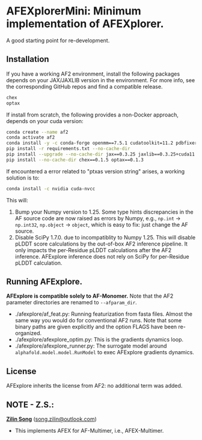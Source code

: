 # AFEXplorerMini: Minimum implementation of AFEXplorer.
A good starting point for re-development.
## Installation
If you have a working AF2 environment, install the following packages depends on your JAX/JAXLIB 
version in the environment. For more info, see the corresponding GitHub repos and find a compatible 
release.
```bash
chex
optax
```
If install from scratch, the following provides a non-Docker approach, depends on your cuda version:
```bash
conda create --name af2
conda activate af2
conda install -y -c conda-forge openmm==7.5.1 cudatoolkit=11.2 pdbfixer
pip install -r requirements.txt --no-cache-dir
pip install --upgrade --no-cache-dir jax==0.3.25 jaxlib==0.3.25+cuda11.cudnn805 -f https://storage.googleapis.com/jax-releases/jax_cuda_releases.html
pip install --no-cache-dir chex==0.1.5 optax==0.1.3
```
If encountered a error related to "ptxas version string" arises, a working solution is to:
```bash
conda install -c nvidia cuda-nvcc
```
This will:
1. Bump your Numpy version to 1.25. Some type hints discrepancies in the AF source code are now 
raised as errors by Numpy, e.g., `np.int` -> `np.int32`, `np.object` -> `object`, which is easy to 
fix: just change the AF source.  
2. Disable SciPy 1.7.0. due to incompatiblity to Numpy 1.25. This will disable pLDDT score calculations
by the out-of-box AF2 inference pipeline. It only impacts the per-Residue pLDDT calculations after the
AF2 inference. AFExplore inference does not rely on SciPy for per-Residue pLDDT calculation.
## Running AFExplore. 
**AFExplore is compatible solely to AF-Monomer.**
Note that the AF2 parameter directories are renamed to `--afparam_dir`.
- ./afexplore/af_feat.py: Running featurization from fasta files. Almost the same way you would do 
  for conventional AF2 runs. Note that some binary paths are given explicitly and the option FLAGS
  have been re-organized.
- ./afexplore/afexplore_optim.py: This is the gradients dynamics loop. 
- ./afexplore/afexplore_runner.py: The surrogate model around `alphafold.model.model.RunModel` to exec
  AFExplore gradients dynamics.
## License
AFExplore inherits the license from AF2: no additional term was added.
## NOTE - Z.S.: 
**[Zilin Song](https://github.com/ZL-Song)** (song.zilin@outlook.com)
- This implements AFEX for AF-Multimer, i.e., AFEX-Multimer.